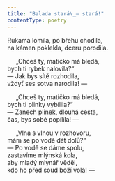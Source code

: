 ```yaml
---
title: "Balada stará\_— stará!"
contentType: poetry
---
```


<section>

Rukama lomila, po břehu chodila,  
na kámen poklekla, dceru porodila.

</section>

<section>

     „Chceš ty, matičko má bledá,  
bych ti rybek nalovila?“  
— Jak bys sítě rozhodila,  
vždyť ses sotva narodila! —

</section>

<section>

     „Chceš ty, matičko má bledá,  
bych ti plinky vybílila?“  
— Zanech plinek, dlouhá cesta,  
čas, bys sobě popílila! —

</section>

<section>

     „Vlna s vlnou v rozhovoru,  
mám se po vodě dát dolů?“  
— Po vodě se dáme spolu,  
zastavíme mlýnská kola,  
aby mladý mlynář věděl,  
kdo ho před soud boží volá! —

</section>

